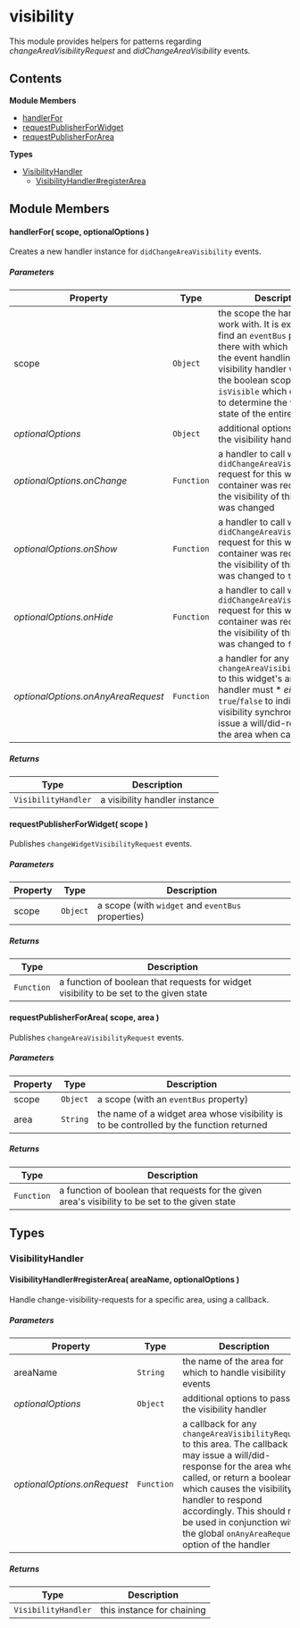
# visibility

This module provides helpers for patterns regarding *changeAreaVisibilityRequest* and
*didChangeAreaVisibility* events.

## Contents

**Module Members**
- [handlerFor](#handlerFor)
- [requestPublisherForWidget](#requestPublisherForWidget)
- [requestPublisherForArea](#requestPublisherForArea)

**Types**
- [VisibilityHandler](#VisibilityHandler)
  - [VisibilityHandler#registerArea](#VisibilityHandler#registerArea)

## Module Members
#### <a name="handlerFor"></a>handlerFor( scope, optionalOptions )
Creates a new handler instance for `didChangeAreaVisibility` events.

##### Parameters
| Property | Type | Description |
| -------- | ---- | ----------- |
| scope | `Object` | the scope the handler should work with. It is expected to find an `eventBus` property there with which it can do the event handling. The visibility handler will manage the boolean scope property `isVisible` which can be used to determine the visibility state of the entire widget |
| _optionalOptions_ | `Object` | additional options to pass to the visibility handler |
| _optionalOptions.onChange_ | `Function` | a handler to call when a `didChangeAreaVisibility` request for this widget's container was received, and the visibility of this widget was changed |
| _optionalOptions.onShow_ | `Function` | a handler to call when a `didChangeAreaVisibility` request for this widget's container was received, and the visibility of this widget was changed to `true` |
| _optionalOptions.onHide_ | `Function` | a handler to call when a `didChangeAreaVisibility` request for this widget's container was received, and the visibility of this widget was changed to `false` |
| _optionalOptions.onAnyAreaRequest_ | `Function` | a handler for any `changeAreaVisibilityRequest` to this widget's areas The handler must * _either_ return `true`/`false` to indicate visibility synchronously * _or_ issue a will/did-response for the area when called |

##### Returns
| Type | Description |
| ---- | ----------- |
| `VisibilityHandler` | a visibility handler instance |

#### <a name="requestPublisherForWidget"></a>requestPublisherForWidget( scope )
Publishes `changeWidgetVisibilityRequest` events.

##### Parameters
| Property | Type | Description |
| -------- | ---- | ----------- |
| scope | `Object` | a scope (with `widget` and `eventBus` properties) |

##### Returns
| Type | Description |
| ---- | ----------- |
| `Function` | a function of boolean that requests for widget visibility to be set to the given state |

#### <a name="requestPublisherForArea"></a>requestPublisherForArea( scope, area )
Publishes `changeAreaVisibilityRequest` events.

##### Parameters
| Property | Type | Description |
| -------- | ---- | ----------- |
| scope | `Object` | a scope (with an `eventBus` property) |
| area | `String` | the name of a widget area whose visibility is to be controlled by the function returned |

##### Returns
| Type | Description |
| ---- | ----------- |
| `Function` | a function of boolean that requests for the given area's visibility to be set to the given state |

## Types
### <a name="VisibilityHandler"></a>VisibilityHandler

#### <a name="VisibilityHandler#registerArea"></a>VisibilityHandler#registerArea( areaName, optionalOptions )
Handle change-visibility-requests for a specific area, using a callback.

##### Parameters
| Property | Type | Description |
| -------- | ---- | ----------- |
| areaName | `String` | the name of the area for which to handle visibility events |
| _optionalOptions_ | `Object` | additional options to pass to the visibility handler |
| _optionalOptions.onRequest_ | `Function` | a callback for any `changeAreaVisibilityRequest` to this area. The callback may issue a will/did-response for the area when called, or return a boolean which causes the visibility handler to respond accordingly. This should not be used in conjunction with the global `onAnyAreaRequest`-option of the handler |

##### Returns
| Type | Description |
| ---- | ----------- |
| `VisibilityHandler` | this instance for chaining |

